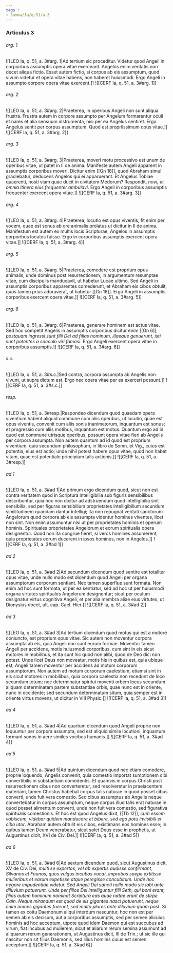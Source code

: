 ```yaml
---
tags : 
- Summa/Ia/q.51/a.3
---
```


### Articulus 3

###### arg. 1
![[LEO Ia, q. 51, a. 3#arg. 1|Ad tertium sic proceditur. Videtur quod Angeli in corporibus assumptis opera vitae exerceant. Angelos enim veritatis non decet aliqua fictio. Esset autem fictio, si corpus ab eis assumptum, quod vivum videtur et opera vitae habens, non haberet huiusmodi. Ergo Angeli in assumpto corpore opera vitae exercent.]]
![[CERF Ia, q. 51, a. 3#arg. 1]]

###### arg. 2
![[LEO Ia, q. 51, a. 3#arg. 2|Praeterea, in operibus Angeli non sunt aliqua frustra. Frustra autem in corpore assumpto per Angelum formarentur oculi et nares et alia sensuum instrumenta, nisi per ea Angelus sentiret. Ergo Angelus sentit per corpus assumptum. Quod est propriissimum opus vitae.]]
![[CERF Ia, q. 51, a. 3#arg. 2]]

###### arg. 3
![[LEO Ia, q. 51, a. 3#arg. 3|Praeterea, moveri motu processivo est unum de operibus vitae, ut patet in II de anima. Manifeste autem Angeli apparent in assumptis corporibus moveri. Dicitur enim [[Gn 18]], quod Abraham simul gradiebatur, deducens Angelos qui ei apparuerant. Et Angelus Tobiae quaerenti, nosti viam quae ducit in civitatem Medorum? Respondit, *novi, et omnia itinera eius frequenter ambulavi*. Ergo Angeli in corporibus assumptis frequenter exercent opera vitae.]]
![[CERF Ia, q. 51, a. 3#arg. 3]]

###### arg. 4
![[LEO Ia, q. 51, a. 3#arg. 4|Praeterea, locutio est opus viventis, fit enim per vocem, quae est sonus ab ore animalis prolatus ut dicitur in II de anima. Manifestum est autem ex multis locis Scripturae, Angelos in assumptis corporibus locutos fuisse. Ergo in corporibus assumptis exercent opera vitae.]]
![[CERF Ia, q. 51, a. 3#arg. 4]]

###### arg. 5
![[LEO Ia, q. 51, a. 3#arg. 5|Praeterea, comedere est proprium opus animalis, unde dominus post resurrectionem, in argumentum resumptae vitae, cum discipulis manducavit, ut habetur Lucae ultimo. Sed Angeli in assumptis corporibus apparentes comederunt, et Abraham eis cibos obtulit, quos tamen prius adoraverat, ut habetur [[Gn 18]]. Ergo Angeli in assumptis corporibus exercent opera vitae.]]
![[CERF Ia, q. 51, a. 3#arg. 5]]

###### arg. 6
![[LEO Ia, q. 51, a. 3#arg. 6|Praeterea, generare hominem est actus vitae. Sed hoc competit Angelis in assumptis corporibus dicitur enim [[Gn 6]], *postquam ingressi sunt filii Dei ad filias hominum, illaeque genuerunt, isti sunt potentes a saeculo viri famosi*. Ergo Angeli exercent opera vitae in corporibus assumptis.]]
![[CERF Ia, q. 51, a. 3#arg. 6]]

###### s.c.
![[LEO Ia, q. 51, a. 3#s.c.|Sed contra, corpora assumpta ab Angelis non vivunt, ut supra dictum est. Ergo nec opera vitae per ea exerceri possunt.]]
![[CERF Ia, q. 51, a. 3#s.c.]]

###### resp.
![[LEO Ia, q. 51, a. 3#resp.|Respondeo dicendum quod quaedam opera viventium habent aliquid commune cum aliis operibus, ut locutio, quae est opus viventis, convenit cum aliis sonis inanimatorum, inquantum est sonus; et progressio cum aliis motibus, inquantum est motus. Quantum ergo ad id quod est commune utrisque operibus, possunt opera vitae fieri ab Angelis per corpora assumpta. Non autem quantum ad id quod est proprium viventium, quia secundum philosophum, in libro de Somn. et Vig., cuius est potentia, eius est actio; unde nihil potest habere opus vitae, quod non habet vitam, quae est potentiale principium talis actionis.]]
![[CERF Ia, q. 51, a. 3#resp.]]

###### ad 1
![[LEO Ia, q. 51, a. 3#ad 1|Ad primum ergo dicendum quod, sicut non est contra veritatem quod in Scriptura intelligibilia sub figuris sensibilibus describuntur, quia hoc non dicitur ad adstruendum quod intelligibilia sint sensibilia, sed per figuras sensibilium proprietates intelligibilium secundum similitudinem quandam dantur intelligi; ita non repugnat veritati sanctorum Angelorum quod corpora ab eis assumpta videntur homines viventes, licet non sint. Non enim assumuntur nisi ut per proprietates hominis et operum hominis. Spirituales proprietates Angelorum et eorum spiritualia opera designentur. Quod non ita congrue fieret, si veros homines assumerent, quia proprietates eorum ducerent in ipsos homines, non in Angelos.]]
![[CERF Ia, q. 51, a. 3#ad 1]]

###### ad 2
![[LEO Ia, q. 51, a. 3#ad 2|Ad secundum dicendum quod sentire est totaliter opus vitae, unde nullo modo est dicendum quod Angeli per organa assumptorum corporum sentiant. Nec tamen superflue sunt formata. Non enim ad hoc sunt formata, ut per ea sentiatur, sed ad hoc ut per huiusmodi organa virtutes spirituales Angelorum designentur; sicut per oculum designatur virtus cognitiva Angeli, et per alia membra aliae eius virtutes, ut Dionysius docet, ult. cap. Cael. Hier.]]
![[CERF Ia, q. 51, a. 3#ad 2]]

###### ad 3
![[LEO Ia, q. 51, a. 3#ad 3|Ad tertium dicendum quod motus qui est a motore coniuncto, est proprium opus vitae. Sic autem non moventur corpora assumpta ab eis, quia Angeli non sunt eorum formae. Moventur tamen Angeli per accidens, motis huiusmodi corporibus, cum sint in eis sicut motores in mobilibus, et ita sunt hic quod non alibi, quod de Deo dici non potest. Unde licet Deus non moveatur, motis his in quibus est, quia ubique est; Angeli tamen moventur per accidens ad motum corporum assumptorum. Non autem ad motum corporum caelestium, etiamsi sint in eis sicut motores in mobilibus, quia corpora caelestia non recedunt de loco secundum totum; nec determinatur spiritui moventi orbem locus secundum aliquam determinatam partem substantiae orbis, quae nunc est in oriente, nunc in occidente; sed secundum determinatum situm, quia semper est in oriente virtus movens, ut dicitur in VIII Physic.]]
![[CERF Ia, q. 51, a. 3#ad 3]]

###### ad 4
![[LEO Ia, q. 51, a. 3#ad 4|Ad quartum dicendum quod Angeli proprie non loquuntur per corpora assumpta, sed est aliquid simile locutioni, inquantum formant sonos in aere similes vocibus humanis.]]
![[CERF Ia, q. 51, a. 3#ad 4]]

###### ad 5
![[LEO Ia, q. 51, a. 3#ad 5|Ad quintum dicendum quod nec etiam comedere, proprie loquendo, Angelis convenit, quia comestio importat sumptionem cibi convertibilis in substantiam comedentis. Et quamvis in corpus Christi post resurrectionem cibus non converteretur, sed resolveretur in praeiacentem materiam, tamen Christus habebat corpus talis naturae in quod posset cibus converti, unde fuit vera comestio. Sed cibus assumptus ab Angelis neque convertebatur in corpus assumptum, neque corpus illud talis erat naturae in quod posset alimentum converti, unde non fuit vera comestio, sed figurativa spiritualis comestionis. Et hoc est quod Angelus dixit, [[Tb 12]], *cum essem vobiscum, videbar quidem manducare et bibere, sed ego potu invisibili et cibo utor*. Abraham autem obtulit eis cibos, existimans eos homines esse; in quibus tamen Deum venerabatur, sicut solet Deus esse in prophetis, ut Augustinus dicit, XVI de Civ. Dei.]]
![[CERF Ia, q. 51, a. 3#ad 5]]

###### ad 6
![[LEO Ia, q. 51, a. 3#ad 6|Ad sextum dicendum quod, sicut Augustinus dicit, XV de Civ. Dei, *multi se expertos, vel ab expertis audisse confirmant, Silvanos et Faunos, quos vulgus incubos vocat, improbos saepe extitisse mulieribus et earum expetisse atque peregisse concubitum. Unde hoc negare impudentiae videtur. Sed Angeli Dei sancti nullo modo sic labi ante diluvium potuerunt. Unde per filios Dei intelliguntur filii Seth, qui boni erant, filias autem hominum nominat Scriptura eas quae natae erant de stirpe Cain. Neque mirandum est quod de eis gigantes nasci potuerunt, neque enim omnes gigantes fuerunt, sed multo plures ante diluvium quam post*. Si tamen ex coitu Daemonum aliqui interdum nascuntur, hoc non est per semen ab eis decisum, aut a corporibus assumptis, sed per semen alicuius hominis ad hoc acceptum, utpote quod idem Daemon qui est succubus ad virum, fiat incubus ad mulierem; sicut et aliarum rerum semina assumunt ad aliquarum rerum generationem, ut Augustinus dicit, III de Trin.; ut sic ille qui nascitur non sit filius Daemonis, sed illius hominis cuius est semen acceptum.]]
![[CERF Ia, q. 51, a. 3#ad 6]]

